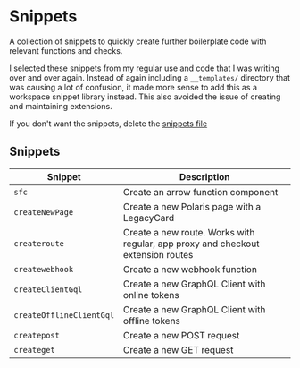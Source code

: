 # Snippets

A collection of snippets to quickly create further boilerplate code with relevant functions and checks.

I selected these snippets from my regular use and code that I was writing over and over again. Instead of again including a `__templates/` directory that was causing a lot of confusion, it made more sense to add this as a workspace snippet library instead. This also avoided the issue of creating and maintaining extensions.

If you don't want the snippets, delete the [snippets file](../.vscode/snippets.code-snippets)

## Snippets

| Snippet                  | Description                                                                     |
| ------------------------ | ------------------------------------------------------------------------------- |
| `sfc`                    | Create an arrow function component                                              |
| `createNewPage`          | Create a new Polaris page with a LegacyCard                                     |
| `createroute`            | Create a new route. Works with regular, app proxy and checkout extension routes |
| `createwebhook`          | Create a new webhook function                                                   |
| `createClientGql`        | Create a new GraphQL Client with online tokens                                  |
| `createOfflineClientGql` | Create a new GraphQL Client with offline tokens                                 |
| `createpost`             | Create a new POST request                                                       |
| `createget`              | Create a new GET request                                                        |

